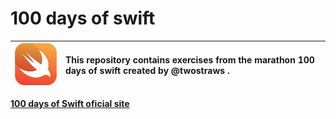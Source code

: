 # 100 days of swift 

![Swift logo](logo.png) | This repository contains exercises from the marathon 100 days of swift created by @twostraws .
:--------- | :------

[**100 days of Swift oficial site**](https://www.hackingwithswift.com/100)

